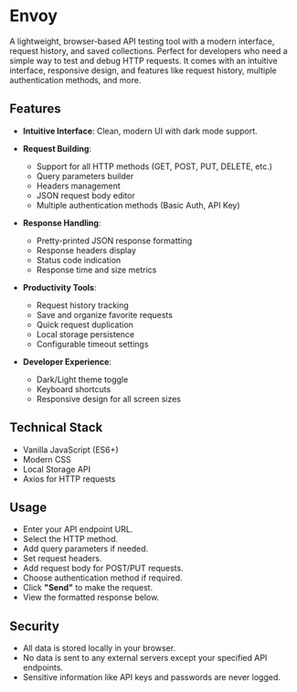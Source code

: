 # Envoy
A lightweight, browser-based API testing tool with a modern interface, request history, and saved collections. Perfect for developers who need a simple way to test and debug HTTP requests. It comes with an intuitive interface, responsive design, and features like request history, multiple authentication methods, and more.

## Features

- **Intuitive Interface**: Clean, modern UI with dark mode support.
  
- **Request Building**:
  - Support for all HTTP methods (GET, POST, PUT, DELETE, etc.)
  - Query parameters builder
  - Headers management
  - JSON request body editor
  - Multiple authentication methods (Basic Auth, API Key)
  
- **Response Handling**:
  - Pretty-printed JSON response formatting
  - Response headers display
  - Status code indication
  - Response time and size metrics
  
- **Productivity Tools**:
  - Request history tracking
  - Save and organize favorite requests
  - Quick request duplication
  - Local storage persistence
  - Configurable timeout settings
  
- **Developer Experience**:
  - Dark/Light theme toggle
  - Keyboard shortcuts
  - Responsive design for all screen sizes

## Technical Stack

- Vanilla JavaScript (ES6+)
- Modern CSS
- Local Storage API
- Axios for HTTP requests

## Usage

- Enter your API endpoint URL.
- Select the HTTP method.
- Add query parameters if needed.
- Set request headers.
- Add request body for POST/PUT requests.
- Choose authentication method if required.
- Click **"Send"** to make the request.
- View the formatted response below.

## Security

- All data is stored locally in your browser.
- No data is sent to any external servers except your specified API endpoints.
- Sensitive information like API keys and passwords are never logged.

